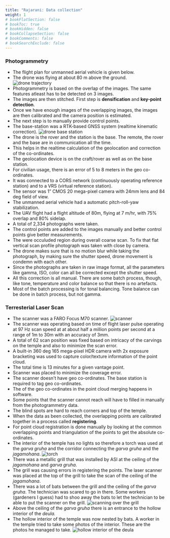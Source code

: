 ```yaml
---
title: "Rajarani: Data collection"
weight: 1
# bookFlatSection: false
# bookToc: true
# bookHidden: false
# bookCollapseSection: false
# bookComments: false
# bookSearchExclude: false
---
```

### Photogrammetry
- The flight plan for unmanned aerial vehicle is given below.
- The drone was flying at about 80 m above the ground.
![drone trajectory](drone-trajectory.png)
- Photogrammetry is based on the overlap of the images. The same features atleast has to be detected on 3 images.
- The images are then stitched. First step is **densification** and **key-point detection**.
- Once we have enough images of the overlapping images, the images are then calibrated and the camera position is estimated.
- The next step is to manually provide control points.
- The base-station was a RTK-based GNSS system (realtime kinematic correction).
![drone base station](base-station.jpg)
- The drone is the rover and the station is the base. The remote, the rover and the base are in communication all the time.
- This helps in the realtime calculation of the geolocation and correction of the co-ordinates.
- The geolocation device is on the craft/rover as well as on the base station.
- For civilian usage, there is an error of 5 to 8 meters in the geo co-ordinates.
- It was connected to a CORS network (continuously operating reference station) and
to a VRS (virtual reference station).
- The sensor was 1” CMOS 20 mega-pixel camera with 24mm lens and 84 deg field of view.
- The unmanned aerial vehicle had a automatic pitch-roll-yaw stabilization.
- The UAV flight had a flight altitude of 80m, flying at 7 m/hr, with 75% overlap
and 80% sidelap.
- A total of 2,334 photographs were taken.
- The control points are added to the images manually and better control points
give better measurements.
- The were occuluded region during overall coarse scan. To fix that flat vertical
scan profile photograph was taken with close by camera.
- The drone makes sure that is no motion blur while taking the photograph, by making sure the shutter speed, drone movement is condemn with each other.
- Since the photographs are taken in raw image format, all the parameters like gamma, ISO, color can all be corrected except the shutter speed.
- All this correction is all manual. There are some batch process, though, like tone, temperature and color balance so that there is no artefacts.
- Most of the batch processing is for tonal balancing. Tone balance can be done in batch process, but not gamma.

### Terresterial Laser Scan

- The scanner was a FARO Focus M70 scanner.
![scanner](scanner.png)
- The scanner was operating based on time of flight laser pulse operating at 97 Hz
scan speed at at about half a million points per second at a range of 1m to 30m
with an accuracy of 3mm.
- A total of 62 scan position was fixed based on intricacy of the carvings on
the temple and also to minimize the scan error.
- A built-in 360 deg 165 mega-pixel HDR camera with 2x exposure bracketing was used
to capture color/texture information of the point cloud.
- The total time is 13 minutes for a given vantage point.
- Scanner was placed to minimize the coverage error.
- The scanner doesn't have geo co-ordinates. The base station is required to tag geo co-ordinates.
- The of the geo co-ordinates in the point cloud merging happens in software.
- Some points that the scanner cannot reach will have to filled in manually from the photogrammetry data.
- The blind spots are hard to reach corners and top of the temple.
- When the data as been collected, the overlapping points are calibrated together in a process called **registering**.
- For point cloud registration is done manually by looking at the common overlapping points and triangulation of the points to get the absolute co-ordinates.
- The interior of the temple has no lights so therefore a torch was used at the _garva gruha_ and the corridor connecting the _garva gruha_ and the _jagamohana_.
![torch](torch.png)
- There was a metallic grill that was installed by ASI at the ceiling of the _jagamohana_ and _garva gruha_.
- The grill was causing errors in registering the points. The laser scanner was placed at the top of the grill to take the scan of the ceiling of the _jagamohana_.
- There was a lot of bats between the grill and the ceiling of the _garva gruha_. The technician was scared to go in there. Some workers (gardeners I guess) had to shoo away the bats to let the technician to be able to put the scanner on the grill.
![scanning over the grill](grill.png)
- Above the ceiling of the _garva gruha_ there is an entrance to the hollow interior of the _deula._
- The hollow interior of the temple was now nested by bats. A worker in the temple tried to take some photos of the interior. These are the photos he managed to take.
![hollow interior of the deula](hollow.png)
